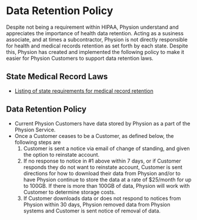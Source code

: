 # Data Retention Policy

Despite not being a requirement within HIPAA, Physion understand and appreciates the importance of health data retention. Acting as a susiness associate, and at times a subcontractor, Physion is not directly responsible for health and medical records retention as set forth by each state. Despite this, Physion has created and implemented the following policy to make it easier for Physion Customers to support data retention laws.

## State Medical Record Laws

* [Listing of state requirements for medical record retention](http://www.healthit.gov/sites/default/files/appa7-1.pdf)

## Data Retention Policy

* Current Physion Customers have data stored by Physion as a part of the Physion Service.
* Once a Customer ceases to be a Customer, as defined below, the following steps are 
	1. Customer is sent a notice via email of change of standing, and given the option to reinstate account.
	2. If no response to notice in #1 above within 7 days, or if Customer responds they do not want to reinstate account, Customer is sent directions for how to download their data from Physion and/or to have Physion continue to store the data at a rate of $25/month for up to 100GB. If there is more than 100GB of data, Physion will work with Customer to determine storage costs.
	3. If Customer downloads data or does not respond to notices from Physion within 30 days, Physion removed data from Physion systems and Customer is sent notice of removal of data.